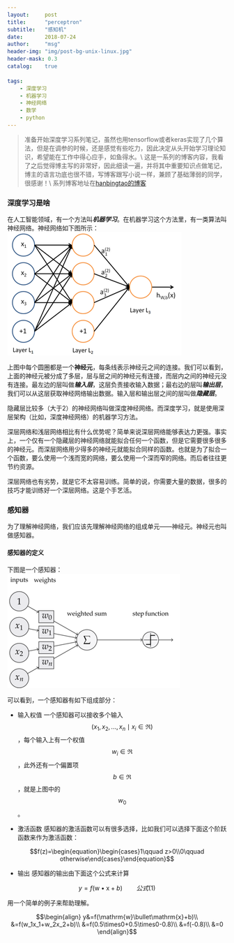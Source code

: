 ```yaml
---
layout:     post
title:      "perceptron"
subtitle:   "感知机"
date:       2018-07-24
author:     "msg"
header-img: "img/post-bg-unix-linux.jpg"
header-mask: 0.3
catalog:    true

tags:
    - 深度学习
    - 机器学习
    - 神经网络
    - 数学
    - python
---
```



> 准备开始深度学习系列笔记，虽然也用tensorflow或者keras实现了几个算法，但是在调参的时候，还是感觉有些吃力，因此决定从头开始学习理论知识，希望能在工作中得心应手，如鱼得水。\\
> 这是一系列的博客内容，我看了之后觉得博主写的非常好，因此细读一遍，并将其中重要知识点做笔记，博主的语言功底也很不错，写博客跟写小说一样，兼顾了基础薄弱的同学，很感谢！\\
> 系列博客地址在[hanbingtao的博客](https://www.zybuluo.com/hanbingtao/note/433855)

### 深度学习是啥

在人工智能领域，有一个方法叫***机器学习***。在机器学习这个方法里，有一类算法叫神经网络。神经网络如下图所示：
![神经网络图](/img/posts/ml.png)

上图中每个圆圈都是一个**神经元**，每条线表示神经元之间的连接。我们可以看到，上面的神经元被分成了多层，层与层之间的神经元有连接，而层内之间的神经元没有连接。最左边的层叫做***输入层***，这层负责接收输入数据；最右边的层叫***输出层***，我们可以从这层获取神经网络输出数据。输入层和输出层之间的层叫做***隐藏层***。

隐藏层比较多（大于2）的神经网络叫做深度神经网络。而深度学习，就是使用深层架构（比如，深度神经网络）的机器学习方法。

深层网络和浅层网络相比有什么优势呢？简单来说深层网络能够表达力更强。事实上，一个仅有一个隐藏层的神经网络就能拟合任何一个函数，但是它需要很多很多的神经元。而深层网络用少得多的神经元就能拟合同样的函数。也就是为了拟合一个函数，要么使用一个浅而宽的网络，要么使用一个深而窄的网络。而后者往往更节约资源。

深层网络也有劣势，就是它不太容易训练。简单的说，你需要大量的数据，很多的技巧才能训练好一个深层网络。这是个手艺活。


### 感知器

为了理解神经网络，我们应该先理解神经网络的组成单元——神经元。神经元也叫做感知器。

#### 感知器的定义

下图是一个感知器：
![感知器](/img/posts/ganzhiqi.png)

可以看到，一个感知器有如下组成部分：
* 输入权值 一个感知器可以接收多个输入$$(x_1, x_2,...,x_n\mid x_i\in\Re)$$，每个输入上有一个权值$$w_i\in\Re$$，此外还有一个偏置项$$b\in\Re$$，就是上图中的$$w_0$$。

* 激活函数 感知器的激活函数可以有很多选择，比如我们可以选择下面这个阶跃函数来作为激活函数：

$$f(z)=\begin{equation}\begin{cases}1\qquad z>0\\0\qquad otherwise\end{cases}\end{equation}$$

* 输出 感知器的输出由下面这个公式来计算

$$y=f(\mathrm{w}\bullet\mathrm{x}+b)\qquad 公式(1)$$

用一个简单的例子来帮助理解。

$$\begin{align}
y&=f(\mathrm{w}\bullet\mathrm{x}+b)\\
&=f(w_1x_1+w_2x_2+b)\\
&=f(0.5\times0+0.5\times0-0.8)\\
&=f(-0.8)\\
&=0
\end{align}$$